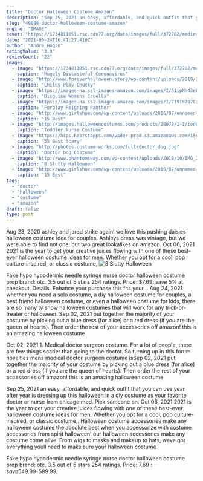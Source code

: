 ```yaml
---
title: "Doctor Halloween Costume Amazon"
description: "Sep 25, 2021 an easy, affordable, and quick outfit that you can use year after year is dressing up this halloween in a diy costume as your favorite doctor or nurse from chicago med. Pick someone on"
slug: "49088-doctor-halloween-costume-amazon"
engine: "IMAGE"
cover: "https://1734811051.rsc.cdn77.org/data/images/full/372782/medieval-plague-doctor-costume.jpg?w=520?w=650"
date: "2021-09-24T16:41:27.410Z"
author: "Andre Hogan"
ratingValue: "3.9"
reviewCount: "22"
images:
  - image: "https://1734811051.rsc.cdn77.org/data/images/full/372782/medieval-plague-doctor-costume.jpg?w=520?w=650"
    caption: "Hugely Distasteful Coronavirus"
  - image: "http://www.foreverhalloween.store/wp-content/uploads/2019/08/Childs-Play-Chucky-Long-Sleeve-Tee-Costume-1.jpg"
    caption: "Childs Play Chucky"
  - image: "https://images-na.ssl-images-amazon.com/images/I/61ipNh43eFL.jpg"
    caption: "Disguise Womens Cruella"
  - image: "https://images-na.ssl-images-amazon.com/images/I/719T%2B7CzatL.jpg"
    caption: "Forplay Reigning Panther"
  - image: "http://www.girlshue.com/wp-content/uploads/2016/07/unnamed-file-3157.jpg"
    caption: "15 Best"
  - image: "http://images.halloweencostumes.com/products/28078/1-1/toddler-nurse-costume.jpg"
    caption: "Toddler Nurse Costume"
  - image: "https://hips.hearstapps.com/vader-prod.s3.amazonaws.com/1569246262-scary-halloween-costumes-broken-doll-1569246234.jpg?crop=0.9337474120082816xw:1xh;center,top&resize=480:*"
    caption: "55 Best Scary"
  - image: "http://photos.costume-works.com/full/doctor_dog.jpg"
    caption: "Doctor Dog Costume"
  - image: "http://www.phantomsway.com/wp-content/uploads/2018/10/IMG_2078.jpg"
    caption: "8 Slutty Halloween"
  - image: "http://www.girlshue.com/wp-content/uploads/2016/07/unnamed-file-3166.jpg"
    caption: "15 Best"
tags:
  - "doctor"
  - "halloween"
  - "costume"
  - "amazon"
draft: false
type: post
---
```


Aug 23, 2020 ashley and jared strike again! we love this pushing daisies halloween costume idea for couples. Ashleys dress was vintage, but we were able to find not one, but two great lookalikes on amazon. Oct 06, 2021 2021 is the year to get your creative juices flowing with one of these best-ever halloween costume ideas for men. Whether you opt for a cool, pop culture-inspired, or classic costume,
![8 Slutty Halloween](http://www.phantomsway.com/wp-content/uploads/2018/10/IMG_2078.jpg "8 Slutty Halloween")

Fake hypo hypodermic needle syringe nurse doctor halloween costume prop brand: otc. 3.5 out of 5 stars 254 ratings. Price: $7.69: save 5% at checkout. Details. Enhance your purchase this fits your .. Aug 24, 2021 whether you need a solo costume, a diy halloween costume for couples, a best friend halloween costume, or even a halloween costume for kids, there are so many tv show halloween costumes that will work for any trick-or-treater or halloween. Sep 02, 2021 put together the majority of your costume by picking out a blue dress (for alice) or a red dress (if you are the queen of hearts). Then order the rest of your accessories off amazon! this is an amazing halloween costume
<!--inArticleAds-->

<!--galleryOne-->

Oct 02, 2021 1. Medical doctor surgeon costume. For a lot of people, there are few things scarier than going to the doctor. So turning up in this forum novelties mens medical doctor surgeon costume isSep 02, 2021 put together the majority of your costume by picking out a blue dress (for alice) or a red dress (if you are the queen of hearts). Then order the rest of your accessories off amazon! this is an amazing halloween costume
<!--inArticleAds-->

<!--galleryTwo-->

Sep 25, 2021 an easy, affordable, and quick outfit that you can use year after year is dressing up this halloween in a diy costume as your favorite doctor or nurse from chicago med. Pick someone on. Oct 06, 2021 2021 is the year to get your creative juices flowing with one of these best-ever halloween costume ideas for men. Whether you opt for a cool, pop culture-inspired, or classic costume,. Halloween costume accessories make any halloween costume the absolute best when you accessorize with costume accessories from spirit halloween! our halloween accessories make any costume come alive. From wigs to masks and makeup to hats, weve got everything youll need to make sure your halloween costume
<!--galleryThree-->

Fake hypo hypodermic needle syringe nurse doctor halloween costume prop brand: otc. 3.5 out of 5 stars 254 ratings. Price: $7.69: save 5% at checkout. Details. Enhance your purchase this fits your .. Oct 02, 2021 baby little lamb halloween costume for infants, includes a dress, a hood, tights and booties on amazon. (amazon) kids ghostbusters deluxe costume ($49.99-$89.99,